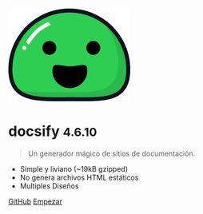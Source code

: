 ![logo](_media/icon.svg)

# docsify <small>4.6.10</small>

> Un generador mágico de sitios de documentación.

* Simple y liviano (~19kB gzipped)
* No genera archivos HTML estáticos
* Multiples Diseños

[GitHub](https://github.com/QingWei-Li/docsify/)
[Empezar](#docsify)
